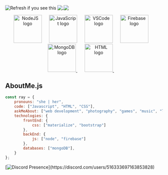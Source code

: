 <img align="center" src="https://k1rby.herokuapp.com/kirby" title="banner" alt="Refresh if you see this">
<a href="https://theiiiproject.firebaseapp.com">
    <img align="center" src="https://github-readme-stats.vercel.app/api?username=1rb&show_icons=true&include_all_commits=true&theme=github_dark&hide_border=true">
</a> 
<a href="https:theiiiproject.firebaseapp.com">
  <img align="center" src="https://github-readme-stats.vercel.app/api/top-langs/?username=inimicalpart&theme=github_dark&hide_border=true&include_all_commits=true">
</a>
<p align="center">
    <a href="https://nodejs.org"><img src="https://cdn.worldvectorlogo.com/logos/nodejs-icon.svg" width="90" height="90" alt="NodeJS logo" /></a>&nbsp;&nbsp;&nbsp;&nbsp;&nbsp;
    <a href="https://www.javascript.com"><img src="https://upload.wikimedia.org/wikipedia/commons/9/99/Unofficial_JavaScript_logo_2.svg" width="90" height="90" alt="JavaScript logo" /></a>&nbsp;&nbsp;&nbsp;&nbsp;&nbsp;
    <a href="https://code.visualstudio.com"><img src="https://upload.wikimedia.org/wikipedia/commons/9/9a/Visual_Studio_Code_1.35_icon.svg" width="90" height="90" alt="VSCode logo" /></a>&nbsp;&nbsp;&nbsp;&nbsp;&nbsp;
    <a href="https://firebase.com"><img src="https://cdn.worldvectorlogo.com/logos/firebase-1.svg" width="90" height="90" alt="Firebase logo" /></a>&nbsp;&nbsp;&nbsp;&nbsp;&nbsp; 
    <a href="https://mongodb.com"><img src="https://cdn.worldvectorlogo.com/logos/mongodb-icon-1.svg" width="90" height="90" alt="MongoDB logo" /> </a>&nbsp;&nbsp;&nbsp;&nbsp;&nbsp;
    <a href="https://developer.mozilla.org/en-US/docs/Web/HTML"><img src="https://cdn.worldvectorlogo.com/logos/html-1.svg" width="90" height="90" alt="HTML logo" /> </a>&nbsp;&nbsp;&nbsp;&nbsp;&nbsp;
</p>

    
## AboutMe.js

```javascript
const ray = {
    pronouns: "she | her",
    code: ["Javascript", "HTML", "CSS"],
    askMeAbout: ["web development", "photography", "games", "music", "life"],
    technologies: {
        frontEnd: {
            css: ["materialize", "bootstrap"]
        },
        backEnd: {
            js: ["node", "firebase"]
        },
        databases: ["mongoDB"],
    }
};
```
[![Discord Presence](https://lanyard.cnrad.dev/api/516333697163853828?idleMessage=Probably%20at%20school...)](https://discord.com/users/516333697163853828)

##



